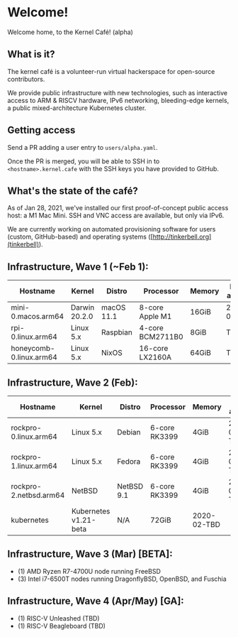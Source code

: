 # Welcome!

Welcome home, to the Kernel Café! (alpha)

## What is it?

The kernel café is a volunteer-run virtual hackerspace for open-source contributors. 

We provide public infrastructure with new technologies, such as interactive access to ARM & RISCV hardware, IPv6 networking, bleeding-edge kernels, a public mixed-architecture Kubernetes cluster.

## Getting access 

Send a PR adding a user entry to `users/alpha.yaml`. 

Once the PR is merged, you will be able to SSH in to `<hostname>.kernel.cafe` with the SSH keys you have provided to GitHub. 

## What's the state of the café?

As of Jan 28, 2021, we've installed our first proof-of-concept public access host: a M1 Mac Mini. SSH and VNC access are available, but only via IPv6.

We are currently working on automated provisioning software for users (custom, GitHub-based) and operating systems ([http://tinkerbell.org](tinkerbell)).

## Infrastructure, Wave 1 (~Feb 1):

| Hostname                      | Kernel          | Distro     | Processor         | Memory | Date added |
| ----------------------------- | --------------- | ---------- | ----------------- | ------ | ---------- |
| mini-0.macos.arm64 | Darwin 20.2.0  | macOS 11.1 | 8-core Apple M1 | 16GiB  | 2021-01-28 |
| rpi-0.linux.arm64 | Linux 5.x | Raspbian | 4-core BCM2711B0 | 8GiB | TBD |
| honeycomb-0.linux.arm64 | Linux 5.x | NixOS | 16-core LX2160A | 64GiB | TBD | 

## Infrastructure, Wave 2 (Feb):

| Hostname                      | Kernel          | Distro     | Processor         | Memory | Date added |
| ----------------------------- | --------------- | ---------- | ----------------- | ------ | ---------- |
| rockpro-0.linux.arm64 | Linux 5.x | Debian | 6-core RK3399 | 4GiB  | 2021-02-TBD
| rockpro-1.linux.arm64 | Linux 5.x | Fedora | 6-core RK3399 | 4GiB  | 2021-02-TBD
| rockpro-2.netbsd.arm64 | NetBSD | NetBSD 9.1 | 6-core RK3399 | 4GiB  | 2021-02-TBD
| kubernetes | Kubernetes v1.21-beta | N/A | 72GiB | 2020-02-TBD |

## Infrastructure, Wave 3 (Mar) [BETA]:

* (1) AMD Ryzen R7-4700U node running FreeBSD
* (3) Intel i7-6500T nodes running DragonflyBSD, OpenBSD, and Fuschia

## Infrastructure, Wave 4 (Apr/May) [GA]:

* (1) RISC-V Unleashed (TBD)
* (1) RISC-V Beagleboard (TBD)

